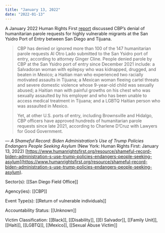 ```yaml
---
title: "January 13, 2022"
date: "2022-01-13"
---
```


A January 2022 Human Rights First [report](https://www.humanrightsfirst.org/sites/default/files/ShamefulRecord.pdf) discussed CBP’s denial of humanitarian parole requests for highly vulnerable migrants at the San Ysidro Port of Entry between San Diego and Tijuana.

> CBP has denied or ignored more than 100 of the 147 humanitarian parole requests Al Otro Lado submitted to the San Ysidro port of entry, according to attorney Ginger Cline. People denied parole by CBP at the San Ysidro port of entry since December 2021 include: a Salvadoran woman with epilepsy who was kidnapped, drugged, and beaten in Mexico; a Haitian man who experienced two racially motivated assaults in Tijuana; a Mexican woman fleeing cartel threats and severe domestic violence whose 9-year-old child was sexually abused; a Haitian man with painful growths on his chest who was sexually assaulted by his employer and who has been unable to access medical treatment in Tijuana; and a LGBTQ Haitian person who was assaulted in Mexico.
> 
> Yet, at other U.S. ports of entry, including Brownsville and Hidalgo, CBP officers have approved hundreds of humanitarian parole requests since late 2021, according to Charlene D’Cruz with Lawyers for Good Government.

— _A Shameful Record: Biden Administration’s Use of Trump Policies Endangers People Seeking Asylum_ (New York: Human Rights First: January 13, 2022) [https://www.humanrightsfirst.org/resource/shameful-record-biden-administration-s-use-trump-policies-endangers-people-seeking-asylum](https://www.humanrightsfirst.org/resource/shameful-record-biden-administration-s-use-trump-policies-endangers-people-seeking-asylum).

Sector(s): [[San Diego Field Office]]

Agency(ies): [[CBP]]

Event Type(s): [[Return of vulnerable individuals]]

Accountability Status: [[Unknown]]

Victim Classification: [[Black]],  [[Disability]],  [[El Salvador]],  [[Family Unit]],  [[Haiti]],  [[LGBTQ]],  [[Mexico]],  [[Sexual Abuse Victim]]